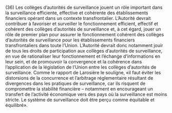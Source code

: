 (36) Les collèges d’autorités de surveillance jouent un rôle important dans la surveillance efficiente, effective et cohérente des établissements financiers opérant dans un contexte transfrontalier. L’Autorité devrait contribuer à favoriser et surveiller le fonctionnement efficient, effectif et cohérent des collèges d’autorités de surveillance et, à cet égard, jouer un rôle de premier plan pour assurer le fonctionnement cohérent des collèges d’autorités de surveillance pour les établissements financiers transfrontaliers dans toute l’Union. L’Autorité devrait donc notamment jouir de tous les droits de participation aux collèges d’autorités de surveillance, en vue de rationaliser leur fonctionnement et l’échange d’informations en leur sein, et de promouvoir la convergence et la cohérence dans l’application de la législation de l’Union entre les collèges d’autorités de surveillance. Comme le rapport de Larosière le souligne, «il faut éviter les distorsions de la concurrence et l’arbitrage réglementaire résultant de divergences dans les pratiques de surveillance, car ils risquent de compromettre la stabilité financière – notamment en encourageant un transfert de l’activité économique vers des pays où la surveillance est moins stricte. Le système de surveillance doit être perçu comme équitable et équilibré».